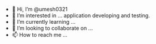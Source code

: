 - 👋 Hi, I’m @umesh0321
- 👀 I’m interested in ... application developing and testing.
- 🌱 I’m currently learning ...
- 💞️ I’m looking to collaborate on ...
- 📫 How to reach me ...

<!---
umesh0321/umesh0321 is a ✨ special ✨ repository because its `README.md` (this file) appears on your GitHub profile.
You can click the Preview link to take a look at your changes.
--->
